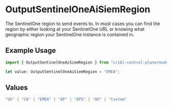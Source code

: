 # OutputSentinelOneAiSiemRegion

The SentinelOne region to send events to. In most cases you can find the region by either looking at your SentinelOne URL or knowing what geographic region your SentinelOne instance is contained in.

## Example Usage

```typescript
import { OutputSentinelOneAiSiemRegion } from "cribl-control-plane/models";

let value: OutputSentinelOneAiSiemRegion = "EMEA";
```

## Values

```typescript
"US" | "CA" | "EMEA" | "AP" | "APS" | "AU" | "Custom"
```